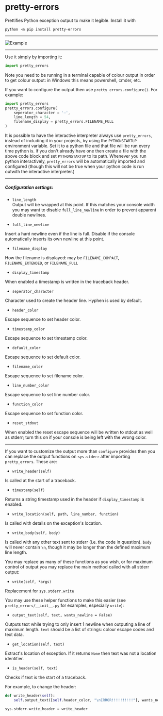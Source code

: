 # pretty-errors

Prettifies Python exception output to make it legible. Install it with
```
python -m pip install pretty-errors
```
---
![Example](https://i.imgur.com/0jpEqob.png)

---
Use it simply by importing it:
```python
import pretty_errors
```
Note you need to be running in a terminal capable of colour output in order to get colour output: in Windows
this means powershell, cmder, etc.

If you want to configure the output then use `pretty_errors.configure()`.  For example:
```python
import pretty_errors
pretty_errors.configure(
    seperator_character = '—',
    line_length = 54,
    filename_display = pretty_errors.FILENAME_FULL
)
```

It is possible to have the interactive interpreter always use `pretty_errors`, instead of including it in your projects, by using the `PYTHONSTARTUP` environment variable.  Set it to a python file and that file will be run every time python is.  If you don't already have one then create a file with the above code block and set `PYTHONSTARTUP` to its path.  Whenever you run python interactively, `pretty_errors` will be automatically imported and configured (though this will not be true when your python code is run outwith the interactive interpreter.)

---

##### Configuration settings:
* `line_length`<br>Output will be wrapped at this point.  If this matches your console width you may want to disable `full_line_newline` in order to prevent apparent double newlines.

* `full_line_newline`

Insert a hard newline even if the line is full.  Disable if the console automatically inserts its own newline at this point.

* `filename_display`

How the filename is displayed: may be `FILENAME_COMPACT`, `FILENAME_EXTENDED`, or `FILENAME_FULL`

* `display_timestamp`

When enabled a timestamp is written in the traceback header.

* `seperator_character`

Character used to create the header line.  Hyphen is used by default.

* `header_color`

Escape sequence to set header color.

* `timestamp_color` 

Escape sequence to set timestamp color.

* `default_color` 

Escape sequence to set default color.

* `filename_color`

Escape sequence to set filename color.

* `line_number_color` 

Escape sequence to set line number color.

* `function_color` 

Escape sequence to set function color.

* `reset_stdout` 

When enabled the reset escape sequence will be written to stdout as well as stderr; turn this on if your console is being left with the wrong color.

---

If you want to customize the output more than `configure` provides then you can replace the output functions
on `sys.stderr` after importing `pretty_errors`.  These are:

* `write_header(self)`

Is called at the start of a traceback.

* `timestamp(self)`

Returns a string timestamp used in the header if `display_timestamp` is enabled.

* `write_location(self, path, line_number, function)`

Is called with details on the exception's location.

* `write_body(self, body)`

Is called with any other text sent to stderr (i.e. the code in question).  `body` will never contain `\n`, though
it may be longer than the defined maximum line length.


You may replace as many of these functions as you wish, or for maximum control of output you may replace the main
method called with all stderr output:

* `write(self, *args)`

Replacement for `sys.stderr.write`


You may use these helper functions to make this easier (see `pretty_errors/__init__.py` for examples, especially `write`):


* `output_text(self, text, wants_newline = False)`

Outputs text while trying to only insert 1 newline when outputing a line of maximum length.  `text` should be a
list of strings: colour escape codes and text data.

* `get_location(self, text)`

Extract's location of exception.  If it returns `None` then text was not a location identifier.

* `is_header(self, text)`

Checks if text is the start of a traceback.


For example, to change the header:
```python
def write_header(self):
    self.output_text([self.header_color, "\nERROR!!!!!!!!!!"], wants_newline = True)

sys.stderr.write_header = write_header
```
